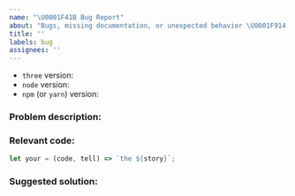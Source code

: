 ```yaml
---
name: "\U0001F41B Bug Report"
about: "Bugs, missing documentation, or unexpected behavior \U0001F914."
title: ''
labels: bug
assignees: ''
---
```


<!--

* Please fill out this template with all the relevant information so we can
  understand what's going on and fix the issue. We appreciate bugs filed and PRs
  submitted!

* You can get the installed version of an NPM package by running `npm ls <insert package name>` in your terminal.

-->

-   `three` version:
-   `node` version:
-   `npm` (or `yarn`) version:

### Problem description:

<!-- Please describe why the current behaviour is a problem -->

### Relevant code:

<!-- feel free to input the code in the space below -->

```ts
let your = (code, tell) => `the ${story}`;
```

### Suggested solution:

<!--
It's ok if you don't have a suggested solution, but it really helps if you could
do a little digging to come up with some suggestion of how to improve things.
-->
